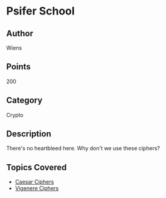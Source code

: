 # Psifer School
## Author
Wiens
## Points
200
## Category
Crypto
## Description
There's no heartbleed here. Why don't we use these ciphers?
## Topics Covered

- [Caesar Ciphers](/cryptography/what-is-caesar-cipher-rot-13/)
- [Vigenere Ciphers](/cryptography/what-is-a-vigenere-cipher/)
